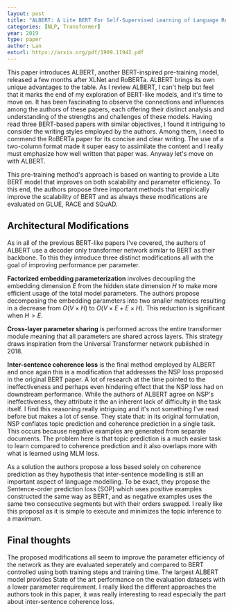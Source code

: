 ```yaml
---
layout: post
title: "ALBERT: A Lite BERT For Self-Supervised Learning of Language Representations"
categories: [NLP, Transformer]
year: 2019
type: paper
author: Lan
exturl: https://arxiv.org/pdf/1909.11942.pdf
---
```


This paper introduces ALBERT, another BERT-inspired pre-training model, released a few months after XLNet and RoBERTa. ALBERT brings its own unique advantages to the table. As I review ALBERT, I can't help but feel that it marks the end of my exploration of BERT-like models, and it's time to move on. It has been fascinating to observe the connections and influences among the authors of these papers, each offering their distinct analysis and understanding of the strengths and challenges of these models. Having read three BERT-based papers with similar objectives, I found it intriguing to consider the writing styles employed by the authors. Among them, I need to commend the RoBERTa paper for its concise and clear writing. The use of a two-column format made it super easy to assimilate the content and I really must emphasize how well written that paper was. Anyway let's move on with ALBERT.

This pre-training method's approach is based on wanting to provide a Lite BERT model that improves on both scalability and parameter efficiency. To this end, the authors propose three important methods that empirically improve the scalability of BERT and as always these modifications are evaluated on GLUE, RACE and SQuAD.

## Architectural Modifications
As in all of the previous BERT-like papers I've covered, the authors of ALBERT use a decoder only transformer network similar to BERT as their backbone. To this they introduce three distinct modifications all with the goal of improving performance per parameter. 

**Factorized embedding parameterization** involves decoupling the embedding dimension $E$ from the hidden state dimension $H$ to make more efficient usage of the total model parameters. The authors propose decomposing the embedding parameters into two smaller matrices resulting in a decrease from $O(V \times H)$ to $O(V \times E + E \times H)$. This reduction is significant when $H > E$. 

**Cross-layer parameter sharing** is performed across the entire transformer module meaning that all parameters are shared across layers. This strategy draws inspiration from the Universal Transformer network published in 2018. 

**Inter-sentence coherence loss** is the final method employed by ALBERT and once again this is a modification that addresses the NSP loss proposed in the original BERT paper. A lot of research at the time pointed to the ineffectiveness and perhaps even hindering effect that the NSP loss had on downstream performance. While the authors of ALBERT agree on NSP's ineffectiveness, they attribute it the an inherent lack of difficulty in the task itself. I find this reasoning really intriguing and it's not something I've read before but makes a lot of sense. They state that: in its original formulation, NSP conflates topic prediction and coherence prediction in a single task. This occurs because negative examples are generated from separate documents. The problem here is that topic prediction is a much easier task to learn compared to coherence prediction and it also overlaps more with what is learned using MLM loss. 

As a solution the authors propose a loss based solely on coherence prediction as they hypothesis that inter-sentence modelling is still an important aspect of language modelling. To be exact, they propose the Sentence-order prediction loss (SOP) which uses positive examples constructed the same way as BERT, and as negative examples uses the same two consecutive segments but with their orders swapped. I really like this proposal as it is simple to execute and minimizes the topic inference to a maximum.

## Final thoughts
The proposed modifications all seem to improve the parameter efficiency of the network as they are evaluated seperately and compared to BERT controlled using both training steps and training time. The largest ALBERT model provides State of the art performance on the evaluation datasets with a lower parameter requirement. I really liked the different approaches the authors took in this paper, it was really interesting to read especially the part about inter-sentence coherence loss. 


